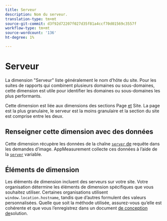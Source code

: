 ```yaml
---
title: Serveur
description: Nom du serveur.
translation-type: tm+mt
source-git-commit: d3f92d72207f027d35f81a4ccf70d01569c3557f
workflow-type: tm+mt
source-wordcount: '136'
ht-degree: 1%

---
```



# Serveur

La dimension &quot;Serveur&quot; liste généralement le nom d’hôte du site. Pour les suites de rapports qui combinent plusieurs domaines ou sous-domaines, cette dimension est utile pour identifier les domaines ou sous-domaines les plus performants.

Cette dimension est liée aux dimensions des sections [](page.md) Page [et](site-section.md) Site. La page est la plus granulaire, le serveur est la moins granulaire et la section du site est comprise entre les deux.

## Renseigner cette dimension avec des données

Cette dimension récupère les données de la chaîne [`server` de](/help/implement/validate/query-parameters.md) requête dans les demandes d’image. AppMeasurement collecte ces données à l’aide de la [`server`](/help/implement/vars/page-vars/server.md) variable.

## Éléments de dimension

Les éléments de dimension incluent des serveurs sur votre site. Votre organisation détermine les éléments de dimension spécifiques que vous souhaitez utiliser. Certaines organisations utilisent `window.location.hostname`, tandis que d’autres formulent des valeurs personnalisées. Quelle que soit la méthode utilisée, assurez-vous qu’elle est cohérente et que vous l’enregistrez dans un document [de conception de](/help/implement/prepare/solution-design.md)solution.
